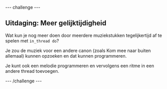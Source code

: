 \--- challenge \---

## Uitdaging: Meer gelijktijdigheid

Wat kun je nog meer doen door meerdere muziekstukken tegelijkertijd af te spelen met `in_thread do`?

Je zou de muziek voor een andere canon (zoals Kom mee naar buiten allemaal) kunnen opzoeken en dat kunnen programmeren.

Je kunt ook een melodie programmeren en vervolgens een ritme in een andere thread toevoegen.

\--- /challenge \---